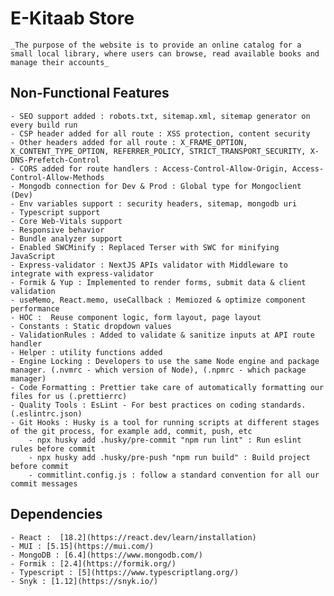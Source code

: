 # E-Kitaab Store

    _The purpose of the website is to provide an online catalog for a small local library, where users can browse, read available books and manage their accounts_

## Non-Functional Features

    - SEO support added : robots.txt, sitemap.xml, sitemap generator on every build run
    - CSP header added for all route : XSS protection, content security
    - Other headers added for all route : X_FRAME_OPTION, X_CONTENT_TYPE_OPTION, REFERRER_POLICY, STRICT_TRANSPORT_SECURITY, X-DNS-Prefetch-Control
    - CORS added for route handlers : Access-Control-Allow-Origin, Access-Control-Allow-Methods
    - Mongodb connection for Dev & Prod : Global type for Mongoclient (Dev)
    - Env variables support : security headers, sitemap, mongodb uri
    - Typescript support
    - Core Web-Vitals support
    - Responsive behavior
    - Bundle analyzer support
    - Enabled SWCMinify : Replaced Terser with SWC for minifying JavaScript
    - Express-validator : NextJS APIs validator with Middleware to integrate with express-validator
    - Formik & Yup : Implemented to render forms, submit data & client validation
    - useMemo, React.memo, useCallback : Memiozed & optimize component performance
    - HOC :  Reuse component logic, form layout, page layout
    - Constants : Static dropdown values
    - ValidationRules : Added to validate & sanitize inputs at API route handler
    - Helper : utility functions added
    - Engine Locking : Developers to use the same Node engine and package manager. (.nvmrc - which version of Node), (.npmrc - which package manager)
    - Code Formatting : Prettier take care of automatically formatting our files for us (.prettierrc)
    - Quality Tools : EsLint - For best practices on coding standards.  (.eslintrc.json)
    - Git Hooks : Husky is a tool for running scripts at different stages of the git process, for example add, commit, push, etc
        - npx husky add .husky/pre-commit "npm run lint" : Run eslint rules before commit
        - npx husky add .husky/pre-push "npm run build" : Build project before commit
        - commitlint.config.js : follow a standard convention for all our commit messages

## Dependencies

    - React :  [18.2](https://react.dev/learn/installation)
    - MUI : [5.15](https://mui.com/)
    - MongoDB : [6.4](https://www.mongodb.com/)
    - Formik : [2.4](https://formik.org/)
    - Typescript : [5](https://www.typescriptlang.org/)
    - Snyk : [1.12](https://snyk.io/)
